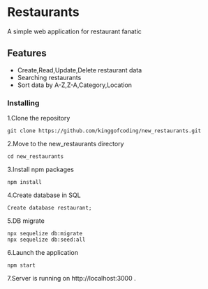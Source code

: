 # Restaurants
A simple web application for restaurant fanatic

## Features
- Create,Read,Update,Delete restaurant data
- Searching restaurants
- Sort data by A-Z,Z-A,Category,Location

### Installing

1.Clone the repository

```
git clone https://github.com/kinggofcoding/new_restaurants.git
```
2.Move to the new_restaurants directory

```
cd new_restaurants
```
3.Install npm packages

```
npm install
```

4.Create database in SQL

```
Create database restaurant;
```

5.DB migrate

```
npx sequelize db:migrate
npx sequelize db:seed:all

```
6.Launch the application

```
npm start
```

7.Server is running on http://localhost:3000 .
